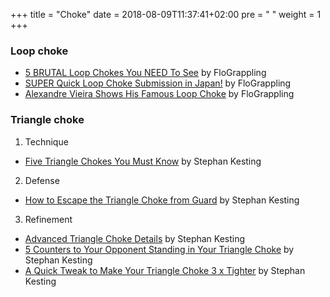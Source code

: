 +++
title = "Choke"
date = 2018-08-09T11:37:41+02:00
pre = "<i class='fa fa-bed'></i> "
weight = 1
+++

### Loop choke

* [5 BRUTAL Loop Chokes You NEED To See](https://youtu.be/9Y6MmSR6LjU) by FloGrappling
* [SUPER Quick Loop Choke Submission in Japan!](https://youtu.be/QCm5d-wJyU4) by FloGrappling
* [Alexandre Vieira Shows His Famous Loop Choke](https://youtu.be/ruk0kdlr-Qw) by FloGrappling

### Triangle choke

1. Technique
  * [Five Triangle Chokes You Must Know](https://youtu.be/FbXunEbkf8E) by Stephan Kesting
2. Defense
  * [How to Escape the Triangle Choke from Guard](https://youtu.be/szAvJFvIzx4) by Stephan Kesting
3. Refinement
  * [Advanced Triangle Choke Details](https://youtu.be/6UrATWw9ajQ) by Stephan Kesting
  * [5 Counters to Your Opponent Standing in Your Triangle Choke](https://youtu.be/0BQpXYOU4FI) by Stephan Kesting
  * [A Quick Tweak to Make Your Triangle Choke 3 x Tighter](https://youtu.be/_aoIq9O80Kg) by Stephan Kesting
